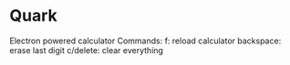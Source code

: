 # Quark
Electron powered calculator
Commands: 
f: reload calculator
backspace: erase last digit
c/delete: clear everything

